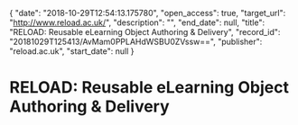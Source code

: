 {
  "date": "2018-10-29T12:54:13.175780", 
  "open_access": true, 
  "target_url": "http://www.reload.ac.uk/", 
  "description": "", 
  "end_date": null, 
  "title": "RELOAD: Reusable eLearning Object Authoring & Delivery", 
  "record_id": "20181029T125413/AvMam0PPLAHdWSBU0ZVssw==", 
  "publisher": "reload.ac.uk", 
  "start_date": null
}

# RELOAD: Reusable eLearning Object Authoring & Delivery

